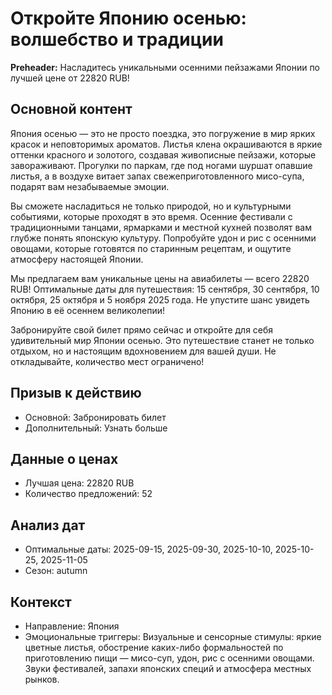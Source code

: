 # Откройте Японию осенью: волшебство и традиции

**Preheader:** Насладитесь уникальными осенними пейзажами Японии по лучшей цене от 22820 RUB!

## Основной контент

Япония осенью — это не просто поездка, это погружение в мир ярких красок и неповторимых ароматов. Листья клена окрашиваются в яркие оттенки красного и золотого, создавая живописные пейзажи, которые завораживают. Прогулки по паркам, где под ногами шуршат опавшие листья, а в воздухе витает запах свежеприготовленного мисо-супа, подарят вам незабываемые эмоции.

Вы сможете насладиться не только природой, но и культурными событиями, которые проходят в это время. Осенние фестивали с традиционными танцами, ярмарками и местной кухней позволят вам глубже понять японскую культуру. Попробуйте удон и рис с осенними овощами, которые готовятся по старинным рецептам, и ощутите атмосферу настоящей Японии.

Мы предлагаем вам уникальные цены на авиабилеты — всего 22820 RUB! Оптимальные даты для путешествия: 15 сентября, 30 сентября, 10 октября, 25 октября и 5 ноября 2025 года. Не упустите шанс увидеть Японию в её осеннем великолепии!

Забронируйте свой билет прямо сейчас и откройте для себя удивительный мир Японии осенью. Это путешествие станет не только отдыхом, но и настоящим вдохновением для вашей души. Не откладывайте, количество мест ограничено!

## Призыв к действию

- Основной: Забронировать билет
- Дополнительный: Узнать больше

## Данные о ценах

- Лучшая цена: 22820 RUB
- Количество предложений: 52

## Анализ дат

- Оптимальные даты: 2025-09-15, 2025-09-30, 2025-10-10, 2025-10-25, 2025-11-05
- Сезон: autumn

## Контекст

- Направление: Япония
- Эмоциональные триггеры: Визуальные и сенсорные стимулы: яркие цветные листья, обострение каких-либо формальностей по приготовлению пищи — мисо-суп, удон, рис с осенними овощами. Звуки фестивалей, запахи японских специй и атмосфера местных рынков.
